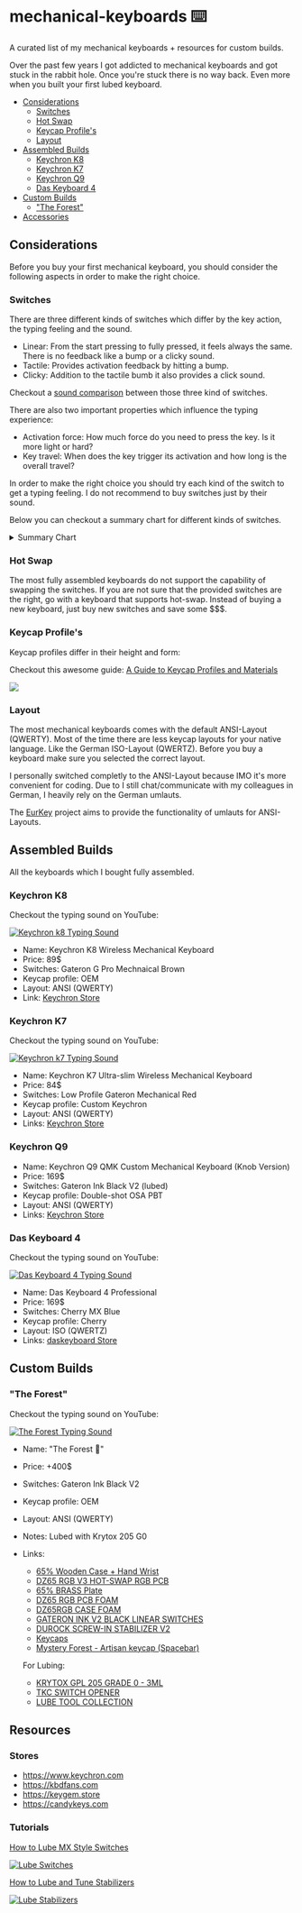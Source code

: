 <!--toc:end-->

# mechanical-keyboards ⌨️

A curated list of my mechanical keyboards + resources for custom builds.

Over the past few years I got addicted to mechanical keyboards and got stuck in the rabbit hole.
Once you're stuck there is no way back. Even more when you built your first lubed keyboard.

<!--toc:start-->

- [Considerations](#considerations)
  - [Switches](#switches)
  - [Hot Swap](#hot-swap)
  - [Keycap Profile's](#keycap-profiles)
  - [Layout](#layout)
- [Assembled Builds](#assembled-builds)
  - [Keychron K8](#keychron-k8)
  - [Keychron K7](#keychron-k7)
  - [Keychron Q9](#keychron-q9)
  - [Das Keyboard 4](#das-keyboard-4)
- [Custom Builds](#custom-builds)
  - ["The Forest"](#the-forest)
- [Accessories](#accessories)
<!--toc:end-->

## Considerations

Before you buy your first mechanical keyboard, you should consider the following aspects in order to make the right choice.

### Switches

There are three different kinds of switches which differ by the key action, the typing feeling and the sound.

- Linear: From the start pressing to fully pressed, it feels always the same. There is no feedback like a bump or a clicky sound.
- Tactile: Provides activation feedback by hitting a bump.
- Clicky: Addition to the tactile bumb it also provides a click sound.

Checkout a [sound comparison](https://www.youtube.com/watch?v=rm-WuK_9OBM) between those three kind of switches.

There are also two important properties which influence the typing experience:

- Activation force: How much force do you need to press the key. Is it more light or hard?
- Key travel: When does the key trigger its activation and how long is the overall travel?

In order to make the right choice you should try each kind of the switch to get a typing feeling.
I do not recommend to buy switches just by their sound.

Below you can checkout a summary chart for different kinds of switches.

<details>
<summary style="font-size:14px">Summary Chart</summary>
<img src="https://blog.wooting.nl/wp-content/uploads/2015/09/different-switches-.gif"></img>
</details>

### Hot Swap

The most fully assembled keyboards do not support the capability of swapping the switches.
If you are not sure that the provided switches are the right, go with a keyboard that supports hot-swap.
Instead of buying a new keyboard, just buy new switches and save some $$$.

### Keycap Profile's

Keycap profiles differ in their height and form:

Checkout this awesome guide: [A Guide to Keycap Profiles and Materials](https://switchandclick.com/ultimate-guide-to-picking-a-keycap-set-for-your-mechanical-keyboard/)

![](https://i2.wp.com/switchandclick.com/wp-content/uploads/2020/04/keycap-profiles-image.jpg?fit=455%2C1024&ssl=1)

### Layout

The most mechanical keyboards comes with the default ANSI-Layout (QWERTY). Most of the time there are less keycap layouts for your native language.
Like the German ISO-Layout (QWERTZ). Before you buy a keyboard make sure you selected the correct layout.

I personally switched completly to the ANSI-Layout because IMO it's more convenient for coding.
Due to I still chat/communicate with my colleagues in German, I heavily rely on the German umlauts.

The [EurKey](https://eurkey.steffen.bruentjen.eu/layout.html) project aims to provide the functionality of umlauts for ANSI-Layouts.

## Assembled Builds

All the keyboards which I bought fully assembled.

### Keychron K8

Checkout the typing sound on YouTube:

[![Keychron k8 Typing Sound](https://img.youtube.com/vi/f4EPsGQkXgE/0.jpg)](https://www.youtube.com/watch?v=f4EPsGQkXgE)

- Name: Keychron K8 Wireless Mechanical Keyboard
- Price: 89$
- Switches: Gateron G Pro Mechnaical Brown
- Keycap profile: OEM
- Layout: ANSI (QWERTY)
- Link: [Keychron Store](https://www.keychron.com/products/keychron-k8-tenkeyless-wireless-mechanical-keyboard?variant=32018252365913)

### Keychron K7

Checkout the typing sound on YouTube:

[![Keychron k7 Typing Sound](https://img.youtube.com/vi/4Fgj4Pb7nTA/0.jpg)](https://www.youtube.com/watch?v=4Fgj4Pb7nTA)

- Name: Keychron K7 Ultra-slim Wireless Mechanical Keyboard
- Price: 84$
- Switches: Low Profile Gateron Mechanical Red
- Keycap profile: Custom Keychron
- Layout: ANSI (QWERTY)
- Links: [Keychron Store](https://www.keychron.com/products/keychron-k7-ultra-slim-wireless-mechanical-keyboard)

### Keychron Q9

- Name: Keychron Q9 QMK Custom Mechanical Keyboard (Knob Version)
- Price: 169$
- Switches: Gateron Ink Black V2 (lubed)
- Keycap profile: Double-shot OSA PBT
- Layout: ANSI (QWERTY)
- Links: [Keychron Store](https://www.keychron.com/products/keychron-q9-qmk-custom-mechanical-keyboard)

### Das Keyboard 4

Checkout the typing sound on YouTube:

[![Das Keyboard 4 Typing Sound](https://img.youtube.com/vi/TMYcvKjn15E/0.jpg)](https://www.youtube.com/watch?v=TMYcvKjn15E)

- Name: Das Keyboard 4 Professional
- Price: 169$
- Switches: Cherry MX Blue
- Keycap profile: Cherry
- Layout: ISO (QWERTZ)
- Links: [daskeyboard Store](https://www.daskeyboard.com/daskeyboard-4-professional/)

## Custom Builds

### "The Forest"

Checkout the typing sound on YouTube:

[![The Forest Typing Sound](https://img.youtube.com/vi/Mj7ndNa9OCA/0.jpg)](https://www.youtube.com/watch?v=Mj7ndNa9OCA)

- Name: "The Forest 🌲"
- Price: +400$
- Switches: Gateron Ink Black V2
- Keycap profile: OEM
- Layout: ANSI (QWERTY)
- Notes: Lubed with Krytox 205 G0
- Links:

  - [65% Wooden Case + Hand Wrist](https://kbdfans.com/collections/case/products/65-wooden-case)
  - [DZ65 RGB V3 HOT-SWAP RGB PCB](https://kbdfans.com/collections/pcb/products/dz68rgb-hot-swap-rgb-pcb)
  - [65% BRASS Plate](https://kbdfans.cn/products/65-cnc-aluminum-plate?variant=39671459053708)
  - [DZ65 RGB PCB FOAM](https://kbdfans.com/products/dz65-rgb-pcb-foam?_pos=5&_sid=ca4b5e634&_ss=r)
  - [DZ65RGB CASE FOAM](https://kbdfans.com/products/dz65rgb-case-foam?_pos=6&_sid=ca4b5e634&_ss=r)
  - [GATERON INK V2 BLACK LINEAR SWITCHES](https://kbdfans.com/products/gateron-ink-v2-black-switches?_pos=1&_psq=ink%20black%20v2&_ss=e&_v=1.0)
  - [DUROCK SCREW-IN STABILIZER V2](https://keygem.store/collections/stabilizer/products/durock-screw-in-stablizer-v2-set)
  - [Keycaps](https://de.banggood.com/124-Keys-Matcha-ABS-Keycap-Set-OEM-Profile-Translucent-Custom-Keycaps-for-Mechanical-Keyboards-p-1911924.html?cur_warehouse=CN&rmmds=search)
  - [Mystery Forest - Artisan keycap (Spacebar)](https://www.etsy.com/listing/941837883/mystery-forest-artisan-keycap-keycap-set?ref=yr_purchases)

  For Lubing:

  - [KRYTOX GPL 205 GRADE 0 - 3ML](https://keygem.store/products/keygem-switch-lubricant-3ml?_pos=3&_sid=1d42af140&_ss=r)
  - [TKC SWITCH OPENER](https://keygem.store/collections/switch-opener/products/tck-mx-switch-opener)
  - [LUBE TOOL COLLECTION](https://keygem.store/collections/brush/products/lube-tool-collection)

## Resources

### Stores

- https://www.keychron.com
- https://kbdfans.com
- https://keygem.store
- https://candykeys.com

### Tutorials

[How to Lube MX Style Switches](https://www.youtube.com/watch?v=44Wv4OGdmu4)

[![Lube Switches](https://img.youtube.com/vi/44Wv4OGdmu4/0.jpg)](https://www.youtube.com/watch?v=44Wv4OGdmu4)

[How to Lube and Tune Stabilizers](https://www.youtube.com/watch?v=usNx1_d0HbQ)

[![Lube Stabilizers](https://img.youtube.com/vi/usNx1_d0HbQ/0.jpg)](https://www.youtube.com/watch?v=usNx1_d0HbQ)
